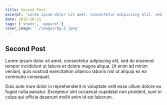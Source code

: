 ```yaml
---
title: Second Post
excerpt: "Lorem ipsum dolor sit amet, consectetur adipiscing elit, sed do eiusmod tempor incididunt ut labore et dolore magna aliqua."
date: 2019-10-21
tags: ['shoes', 'apparel']
cover_image: './images/bg-2.jpeg'
---
```


## Second Post

Lorem ipsum dolor sit amet, consectetur adipiscing elit, sed do eiusmod tempor incididunt ut labore et dolore magna aliqua. Ut enim ad minim veniam, quis nostrud exercitation ullamco laboris nisi ut aliquip ex ea commodo consequat.

Duis aute irure dolor in reprehenderit in voluptate velit esse cillum dolore eu fugiat nulla pariatur. Excepteur sint occaecat cupidatat non proident, sunt in culpa qui officia deserunt mollit anim id est laborum.
